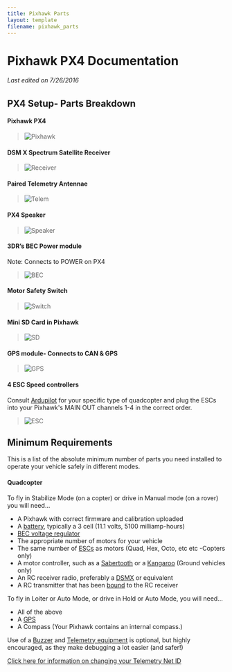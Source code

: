 ```yaml
---
title: Pixhawk Parts
layout: template
filename: pixhawk_parts
---
```


# Pixhawk PX4 Documentation

###### *Last edited on 7/26/2016*

## PX4 Setup- Parts Breakdown

#### Pixhawk PX4 

> ![Pixhawk](../images/Pixhawk.png)

#### DSM X Spectrum Satellite Receiver

> ![Receiver](../images/Receiver.jpg)

#### Paired Telemetry Antennae

> ![Telem](../images/Telem.jpg)

#### PX4 Speaker

> ![Speaker](../images/Speaker.jpg)

#### 3DR’s BEC Power module

Note: Connects to POWER on PX4

> ![BEC](../images/BEC.png)

#### Motor Safety Switch

> ![Switch](../images/Switch.png)

#### Mini SD Card in Pixhawk

 > ![SD](../images/SD.png)

#### GPS module- Connects to CAN & GPS

> ![GPS](../images/GPS.png)
 
#### 4 ESC Speed controllers

Consult [Ardupilot](http://ardupilot.org/copter/docs/connect-escs-and-motors.html) for your specific type of quadcopter and plug the ESCs into your Pixhawk's MAIN OUT channels 1-4 in the correct order.

> ![ESC](../images/ESC.png)



## Minimum Requirements

This is a list of the absolute minimum number of parts you need installed to operate your vehicle safely in different modes.

#### Quadcopter

To fly in Stabilize Mode (on a copter) or drive in Manual mode (on a rover) you will need...

 - A Pixhawk with correct firmware and calibration uploaded
 - A [battery](http://images6.wheelspinmodels.co.uk/EFLB0998-a47e.jpg), typically a 3 cell (11.1 volts, 5100 milliamp-hours)
 - [BEC voltage regulator](../images/BEC.png)
 - The appropriate number of motors for your vehicle
 - The same number of [ESCs](../images/ESC.png) as motors (Quad, Hex, Octo, etc etc -Copters only)
 - A motor controller, such as a [Sabertooth](https://www.dimensionengineering.com/datasheets/Sabertooth2x12.pdf) or a [Kangaroo](https://www.dimensionengineering.com/datasheets/KangarooManual.pdf) (Ground vehicles only)
 - An RC receiver radio, preferably a [DSMX](../images/Receiver.jpg) or equivalent
 - A RC transmitter that has been [bound](link) to the RC receiver
 
To fly in Loiter or Auto Mode, or drive in Hold or Auto Mode, you will need...
- All of the above
- A [GPS](../images/GPS.png)
- A Compass (Your Pixhawk contains an internal compass.)

Use of a [Buzzer](../images/Speaker.jpg) and [Telemetry equipment](../images/Telem.jpg) is optional, but highly encouraged, as they make debugging a lot easier (and safer!)

[Click here for information on changing your Telemetry Net ID](https://olinrobotics.github.io/net_ids)
